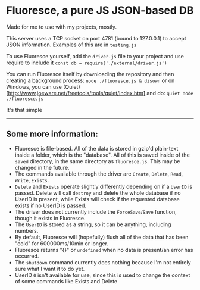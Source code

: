 # Fluoresce, a pure JS JSON-based DB
Made for me to use with my projects, mostly.

This server uses a TCP socket on port 4781 (bound to 127.0.0.1) to accept JSON information. Examples of this are in `testing.js`

To use Fluoresce yourself, add the `driver.js` file to your project and use require to include it
`const db = require('./external/driver.js')`

You can run Fluoresce itself by downloading the repository and then creating a background process:
`node ./fluoresce.js & disown`
or on Windows, you can use (Quiet)[http://www.joeware.net/freetools/tools/quiet/index.htm] and do:
`quiet node ./fluoresce.js`


It's that simple

---

## Some more information:
- Fluoresce is file-based. All of the data is stored in gzip'd plain-text inside a folder, which is the "database". All of this is saved inside of the `saved` directory, in the same directory as `fluoresce.js`. This may be changed in the future.
- The commands available through the driver are `Create`, `Delete`, `Read`, `Write`, `Exists`.
- `Delete` and `Exists` operate slightly differently depending on if a `UserID` is passed. Delete will call `destroy` and delete the whole database if no UserID is present, while Exists will check if the requested database exists if no UserID is passed.
- The driver does not currently include the `ForceSave`/`Save` function, though it exists in Fluoresce.
- The `UserID` is stored as a string, so it can be anything, including numbers.
- By default, Fluoresce will (hopefully) flush all of the data that has been "cold" for 600000ms/10min or longer.
- Fluoresce returns "{}" or `undefined` when no data is present/an error has occurred.
- The `shutdown` command currently does nothing because I'm not entirely sure what I want it to do yet.
- UserID `0` isn't available for use, since this is used to change the context of some commands like Exists and Delete
